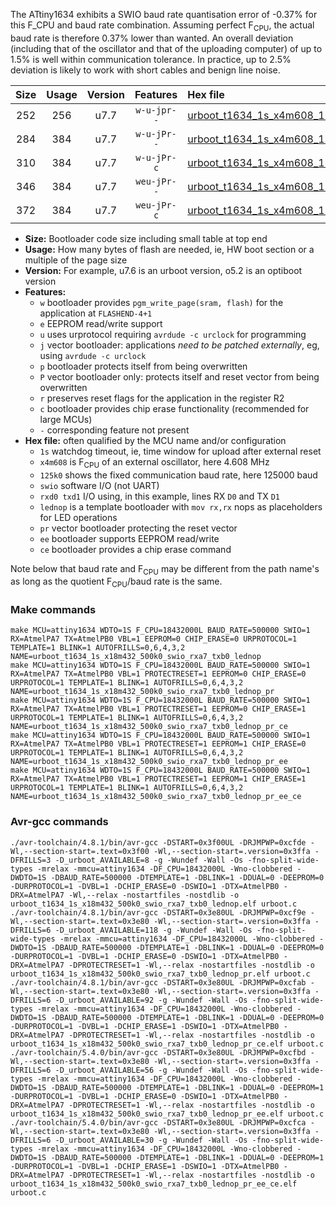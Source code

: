 The ATtiny1634 exhibits a SWIO baud rate quantisation error of -0.37% for this F_CPU and baud rate combination. Assuming perfect F<sub>CPU</sub>, the actual baud rate is therefore 0.37% lower than wanted. An overall deviation (including that of the oscillator and that of the uploading computer) of up to 1.5% is well within communication tolerance. In practice, up to 2.5% deviation is likely to work with short cables and benign line noise.

|Size|Usage|Version|Features|Hex file|
|:-:|:-:|:-:|:-:|:--|
|252|256|u7.7|`w-u-jpr--`|[urboot_t1634_1s_x4m608_125k0_swio_rxa7_txb0_lednop.hex](https://raw.githubusercontent.com/stefanrueger/urboot.hex/main/mcus/attiny1634/watchdog_1_s/external_oscillator/%2B4m608000_hz/%2B125k0_baud/uart0_rxa7_txb0/lednop/urboot_t1634_1s_x4m608_125k0_swio_rxa7_txb0_lednop.hex)|
|284|384|u7.7|`w-u-jPr--`|[urboot_t1634_1s_x4m608_125k0_swio_rxa7_txb0_lednop_pr.hex](https://raw.githubusercontent.com/stefanrueger/urboot.hex/main/mcus/attiny1634/watchdog_1_s/external_oscillator/%2B4m608000_hz/%2B125k0_baud/uart0_rxa7_txb0/lednop/urboot_t1634_1s_x4m608_125k0_swio_rxa7_txb0_lednop_pr.hex)|
|310|384|u7.7|`w-u-jPr-c`|[urboot_t1634_1s_x4m608_125k0_swio_rxa7_txb0_lednop_pr_ce.hex](https://raw.githubusercontent.com/stefanrueger/urboot.hex/main/mcus/attiny1634/watchdog_1_s/external_oscillator/%2B4m608000_hz/%2B125k0_baud/uart0_rxa7_txb0/lednop/urboot_t1634_1s_x4m608_125k0_swio_rxa7_txb0_lednop_pr_ce.hex)|
|346|384|u7.7|`weu-jPr--`|[urboot_t1634_1s_x4m608_125k0_swio_rxa7_txb0_lednop_pr_ee.hex](https://raw.githubusercontent.com/stefanrueger/urboot.hex/main/mcus/attiny1634/watchdog_1_s/external_oscillator/%2B4m608000_hz/%2B125k0_baud/uart0_rxa7_txb0/lednop/urboot_t1634_1s_x4m608_125k0_swio_rxa7_txb0_lednop_pr_ee.hex)|
|372|384|u7.7|`weu-jPr-c`|[urboot_t1634_1s_x4m608_125k0_swio_rxa7_txb0_lednop_pr_ee_ce.hex](https://raw.githubusercontent.com/stefanrueger/urboot.hex/main/mcus/attiny1634/watchdog_1_s/external_oscillator/%2B4m608000_hz/%2B125k0_baud/uart0_rxa7_txb0/lednop/urboot_t1634_1s_x4m608_125k0_swio_rxa7_txb0_lednop_pr_ee_ce.hex)|

- **Size:** Bootloader code size including small table at top end
- **Usage:** How many bytes of flash are needed, ie, HW boot section or a multiple of the page size
- **Version:** For example, u7.6 is an urboot version, o5.2 is an optiboot version
- **Features:**
  + `w` bootloader provides `pgm_write_page(sram, flash)` for the application at `FLASHEND-4+1`
  + `e` EEPROM read/write support
  + `u` uses urprotocol requiring `avrdude -c urclock` for programming
  + `j` vector bootloader: applications *need to be patched externally*, eg, using `avrdude -c urclock`
  + `p` bootloader protects itself from being overwritten
  + `P` vector bootloader only: protects itself and reset vector from being overwritten
  + `r` preserves reset flags for the application in the register R2
  + `c` bootloader provides chip erase functionality (recommended for large MCUs)
  + `-` corresponding feature not present
- **Hex file:** often qualified by the MCU name and/or configuration
  + `1s` watchdog timeout, ie, time window for upload after external reset
  + `x4m608` is F<sub>CPU</sub> of an external oscillator, here 4.608 MHz
  + `125k0` shows the fixed communication baud rate, here 125000 baud
  + `swio` software I/O (not UART)
  + `rxd0 txd1` I/O using, in this example, lines RX `D0` and TX `D1`
  + `lednop` is a template bootloader with `mov rx,rx` nops as placeholders for LED operations
  + `pr` vector bootloader protecting the reset vector
  + `ee` bootloader supports EEPROM read/write
  + `ce` bootloader provides a chip erase command


Note below that baud rate and F<sub>CPU</sub> may be different from the path name's as long as the quotient F<sub>CPU</sub>/baud rate is the same.

### Make commands
```
make MCU=attiny1634 WDTO=1S F_CPU=18432000L BAUD_RATE=500000 SWIO=1 RX=AtmelPA7 TX=AtmelPB0 VBL=1 EEPROM=0 CHIP_ERASE=0 URPROTOCOL=1 TEMPLATE=1 BLINK=1 AUTOFRILLS=0,6,4,3,2 NAME=urboot_t1634_1s_x18m432_500k0_swio_rxa7_txb0_lednop
make MCU=attiny1634 WDTO=1S F_CPU=18432000L BAUD_RATE=500000 SWIO=1 RX=AtmelPA7 TX=AtmelPB0 VBL=1 PROTECTRESET=1 EEPROM=0 CHIP_ERASE=0 URPROTOCOL=1 TEMPLATE=1 BLINK=1 AUTOFRILLS=0,6,4,3,2 NAME=urboot_t1634_1s_x18m432_500k0_swio_rxa7_txb0_lednop_pr
make MCU=attiny1634 WDTO=1S F_CPU=18432000L BAUD_RATE=500000 SWIO=1 RX=AtmelPA7 TX=AtmelPB0 VBL=1 PROTECTRESET=1 EEPROM=0 CHIP_ERASE=1 URPROTOCOL=1 TEMPLATE=1 BLINK=1 AUTOFRILLS=0,6,4,3,2 NAME=urboot_t1634_1s_x18m432_500k0_swio_rxa7_txb0_lednop_pr_ce
make MCU=attiny1634 WDTO=1S F_CPU=18432000L BAUD_RATE=500000 SWIO=1 RX=AtmelPA7 TX=AtmelPB0 VBL=1 PROTECTRESET=1 EEPROM=1 CHIP_ERASE=0 URPROTOCOL=1 TEMPLATE=1 BLINK=1 AUTOFRILLS=0,6,4,3,2 NAME=urboot_t1634_1s_x18m432_500k0_swio_rxa7_txb0_lednop_pr_ee
make MCU=attiny1634 WDTO=1S F_CPU=18432000L BAUD_RATE=500000 SWIO=1 RX=AtmelPA7 TX=AtmelPB0 VBL=1 PROTECTRESET=1 EEPROM=1 CHIP_ERASE=1 URPROTOCOL=1 TEMPLATE=1 BLINK=1 AUTOFRILLS=0,6,4,3,2 NAME=urboot_t1634_1s_x18m432_500k0_swio_rxa7_txb0_lednop_pr_ee_ce
```

### Avr-gcc commands
```
./avr-toolchain/4.8.1/bin/avr-gcc -DSTART=0x3f00UL -DRJMPWP=0xcfde -Wl,--section-start=.text=0x3f00 -Wl,--section-start=.version=0x3ffa -DFRILLS=3 -D_urboot_AVAILABLE=8 -g -Wundef -Wall -Os -fno-split-wide-types -mrelax -mmcu=attiny1634 -DF_CPU=18432000L -Wno-clobbered -DWDTO=1S -DBAUD_RATE=500000 -DTEMPLATE=1 -DBLINK=1 -DDUAL=0 -DEEPROM=0 -DURPROTOCOL=1 -DVBL=1 -DCHIP_ERASE=0 -DSWIO=1 -DTX=AtmelPB0 -DRX=AtmelPA7 -Wl,--relax -nostartfiles -nostdlib -o urboot_t1634_1s_x18m432_500k0_swio_rxa7_txb0_lednop.elf urboot.c
./avr-toolchain/4.8.1/bin/avr-gcc -DSTART=0x3e80UL -DRJMPWP=0xcf9e -Wl,--section-start=.text=0x3e80 -Wl,--section-start=.version=0x3ffa -DFRILLS=6 -D_urboot_AVAILABLE=118 -g -Wundef -Wall -Os -fno-split-wide-types -mrelax -mmcu=attiny1634 -DF_CPU=18432000L -Wno-clobbered -DWDTO=1S -DBAUD_RATE=500000 -DTEMPLATE=1 -DBLINK=1 -DDUAL=0 -DEEPROM=0 -DURPROTOCOL=1 -DVBL=1 -DCHIP_ERASE=0 -DSWIO=1 -DTX=AtmelPB0 -DRX=AtmelPA7 -DPROTECTRESET=1 -Wl,--relax -nostartfiles -nostdlib -o urboot_t1634_1s_x18m432_500k0_swio_rxa7_txb0_lednop_pr.elf urboot.c
./avr-toolchain/4.8.1/bin/avr-gcc -DSTART=0x3e80UL -DRJMPWP=0xcfab -Wl,--section-start=.text=0x3e80 -Wl,--section-start=.version=0x3ffa -DFRILLS=6 -D_urboot_AVAILABLE=92 -g -Wundef -Wall -Os -fno-split-wide-types -mrelax -mmcu=attiny1634 -DF_CPU=18432000L -Wno-clobbered -DWDTO=1S -DBAUD_RATE=500000 -DTEMPLATE=1 -DBLINK=1 -DDUAL=0 -DEEPROM=0 -DURPROTOCOL=1 -DVBL=1 -DCHIP_ERASE=1 -DSWIO=1 -DTX=AtmelPB0 -DRX=AtmelPA7 -DPROTECTRESET=1 -Wl,--relax -nostartfiles -nostdlib -o urboot_t1634_1s_x18m432_500k0_swio_rxa7_txb0_lednop_pr_ce.elf urboot.c
./avr-toolchain/5.4.0/bin/avr-gcc -DSTART=0x3e80UL -DRJMPWP=0xcfbd -Wl,--section-start=.text=0x3e80 -Wl,--section-start=.version=0x3ffa -DFRILLS=6 -D_urboot_AVAILABLE=56 -g -Wundef -Wall -Os -fno-split-wide-types -mrelax -mmcu=attiny1634 -DF_CPU=18432000L -Wno-clobbered -DWDTO=1S -DBAUD_RATE=500000 -DTEMPLATE=1 -DBLINK=1 -DDUAL=0 -DEEPROM=1 -DURPROTOCOL=1 -DVBL=1 -DCHIP_ERASE=0 -DSWIO=1 -DTX=AtmelPB0 -DRX=AtmelPA7 -DPROTECTRESET=1 -Wl,--relax -nostartfiles -nostdlib -o urboot_t1634_1s_x18m432_500k0_swio_rxa7_txb0_lednop_pr_ee.elf urboot.c
./avr-toolchain/5.4.0/bin/avr-gcc -DSTART=0x3e80UL -DRJMPWP=0xcfca -Wl,--section-start=.text=0x3e80 -Wl,--section-start=.version=0x3ffa -DFRILLS=6 -D_urboot_AVAILABLE=30 -g -Wundef -Wall -Os -fno-split-wide-types -mrelax -mmcu=attiny1634 -DF_CPU=18432000L -Wno-clobbered -DWDTO=1S -DBAUD_RATE=500000 -DTEMPLATE=1 -DBLINK=1 -DDUAL=0 -DEEPROM=1 -DURPROTOCOL=1 -DVBL=1 -DCHIP_ERASE=1 -DSWIO=1 -DTX=AtmelPB0 -DRX=AtmelPA7 -DPROTECTRESET=1 -Wl,--relax -nostartfiles -nostdlib -o urboot_t1634_1s_x18m432_500k0_swio_rxa7_txb0_lednop_pr_ee_ce.elf urboot.c
```

